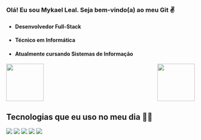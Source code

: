 ### Olá! Eu sou Mykael Leal. Seja bem-vindo(a) ao meu Git ✌️

<div>
  <ul>
     <li>
        <h4>Desenvolvedor Full-Stack</h4>
     </li>
     <li>
        <h4>Técnico em Informática</h4>
     </li>
     <li>
        <h4>Atualmente cursando Sistemas de Informação</h4>
     </li>  
  </ul>  
</div>

<div style="display: flex; justify-content: space-between">
  <a href="https://github.com/anuraghazra/github-readme-stats">
    <img height=100 src="https://github-readme-stats.vercel.app/api?username=MykaelLeal&theme=tokyonight" />
  </a>
  <a href="https://github.com/anuraghazra/convoychat">
    <img height=100 src="https://github-readme-stats.vercel.app/api/top-langs?username=MykaelLeal&layout=compact&langs_count=8&card_width=320&theme=tokyonight" />
  </a>
</div>

## Tecnologias que eu uso no meu dia 🧑‍💻

<div style="display: inline-block; justify-content: space-between" >
  <img src = "https://img.shields.io/badge/Python-3776AB?style=for-the-badge&logo=python&logoColor=white" />
  <img src = "https://img.shields.io/badge/React-20232A?style=for-the-badge&logo=react&logoColor=61DAFB" />
  <img src = "https://img.shields.io/badge/JavaScript-F7DF1E?style=for-the-badge&logo=javascript&logoColor=black" />
  <img src = "https://img.shields.io/badge/Node.js-43853D?style=for-the-badge&logo=node.js&logoColor=white" />
  <img src = "https://img.shields.io/badge/MongoDB-4EA94B?style=for-the-badge&logo=mongodb&logoColor=white" />
</div>







 
